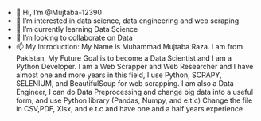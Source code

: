 - 👋 Hi, I’m @Mujtaba-12390
- 👀 I’m interested in data science, data engineering and web scraping
- 🌱 I’m currently learning Data Science
- 💞️ I’m looking to collaborate on Data 
- 📫 My Introduction: My Name is Muhammad Mujtaba Raza. I am from  Pakistan, My Future Goal is to become a Data Scientist and I am a Python Developer. I am a Web Scrapper and Web Researcher and I have almost one and more years in this field, I use Python, SCRAPY, SELENIUM, and BeautifulSoup for web scrapping. I am also a Data Engineer, I can do Data Preprocessing and change big data into a useful form, and use Python library (Pandas, Numpy, and e.t.c) Change the file in CSV,PDF, Xlsx, and e.t.c and have one and a half years experience


 

<!---
Mujtaba-12390/Mujtaba-12390 is a ✨ special ✨ repository because its `README.md` (this file) appears on your GitHub profile.
You can click the Preview link to take a look at your changes.
--->
